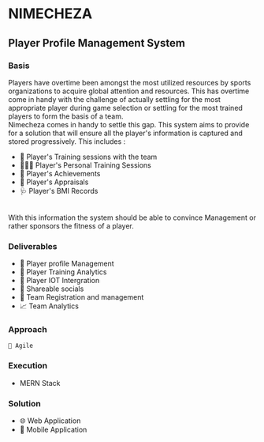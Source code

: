 # NIMECHEZA

## Player Profile Management System

### Basis 

Players have overtime been amongst the most utilized resources by sports organizations to acquire global attention and resources. 
This has overtime come in handy with the challenge of actually settling for the most appropriate player during game selection or 
settling for the most trained players to form the basis of a team.
<br/>
Nimecheza comes in handy to settle this gap.
This system aims to provide for a solution that will ensure all the player's information is captured and stored progressively.
This includes :
  - 💪 Player's Training sessions with the team
  - 🏋🏽‍♀️ Player's Personal Training Sessions
  - 🏅 Player's Achievements
  - 👏 Player's Appraisals
  - 🩺 Player's BMI Records
<br/>
With this information the system should be able to convince Management or rather sponsors the fitness of a player.

### Deliverables 
* 👤 Player profile Management
* 🏃 Player Training Analytics
* 🚀 Player IOT Intergration 
* 👋 Shareable socials
* 👥 Team Registration and management
* 📈 Team Analytics
  
### Approach
``` 🎯 Agile ```

### Execution 
* MERN Stack 

### Solution 
* 🌐 Web Application
* 📲 Mobile Application
